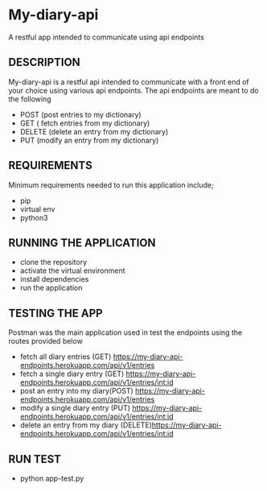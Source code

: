 # My-diary-api
A restful app intended to communicate using api endpoints
## DESCRIPTION
My-diary-api is a restful api intended to communicate with a front end of your choice using various api endpoints.
The api endpoints are meant to do the following
- POST (post entries to my dictionary)
- GET   ( fetch entries from my dictionary)
- DELETE (delete an  entry from my dictionary)
- PUT    (modify an entry from my dictionary)

## REQUIREMENTS
Minimum requirements needed to run this application include;
- pip
- virtual env
- python3

## RUNNING THE APPLICATION
- clone the repository
- activate the virtual environment
- install dependencies
- run the application
## TESTING THE APP
Postman was the main application used in test the endpoints using the routes provided below
- fetch all  diary entries  (GET) https://my-diary-api-endpoints.herokuapp.com/api/v1/entries
- fetch a single diary entry (GET) https://my-diary-api-endpoints.herokuapp.com/api/v1/entries/<int:id>
- post an entry into my diary(POST) https://my-diary-api-endpoints.herokuapp.com/api/v1/entries
- modify a single diary entry (PUT) https://my-diary-api-endpoints.herokuapp.com/api/v1/entries/<int:id>
- delete an entry from my diary (DELETE)https://my-diary-api-endpoints.herokuapp.com/api/v1/entries/<int:id>


## RUN TEST
- python app-test.py